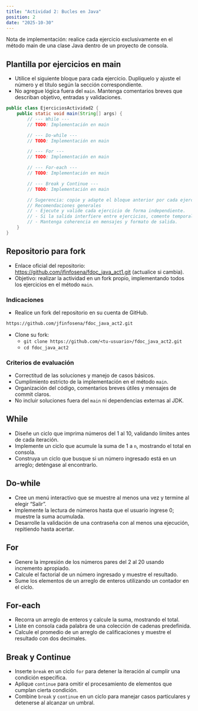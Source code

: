 ```yaml
---
title: "Actividad 2: Bucles en Java"
position: 2
date: "2025-10-30"
---
```


Nota de implementación: realice cada ejercicio exclusivamente en el método main de una clase Java dentro de un proyecto de consola.

## Plantilla por ejercicios en main

- Utilice el siguiente bloque para cada ejercicio. Duplíquelo y ajuste el número y el título según la sección correspondiente.
- No agregue lógica fuera del `main`. Mantenga comentarios breves que describan objetivo, entradas y validaciones.

```java
public class EjerciciosActividad2 {
    public static void main(String[] args) {
        // --- While ---       
        // TODO: Implementación en main

        // --- Do-while ---       
        // TODO: Implementación en main

        // --- For ---       
        // TODO: Implementación en main

        // --- For-each ---       
        // TODO: Implementación en main

        // --- Break y Continue ---       
        // TODO: Implementación en main

        // Sugerencia: copie y adapte el bloque anterior por cada ejercicio de las secciones de bucles.
        // Recomendaciones generales
        // - Ejecute y valide cada ejercicio de forma independiente.
        // - Si la salida interfiere entre ejercicios, comente temporalmente los anteriores.
        // - Mantenga coherencia en mensajes y formato de salida.
    }
}
```

## Repositorio para fork

- Enlace oficial del repositorio: https://github.com/jfinfosena/fdoc_java_act1.git (actualice si cambia).
- Objetivo: realizar la actividad en un fork propio, implementando todos los ejercicios en el método `main`.

### Indicaciones
- Realice un fork del repositorio en su cuenta de GitHub.
```bash
https://github.com/jfinfosena/fdoc_java_act2.git
```
- Clone su fork:
  - `git clone https://github.com/<tu-usuario>/fdoc_java_act2.git`
  - `cd fdoc_java_act2`

### Criterios de evaluación
- Correctitud de las soluciones y manejo de casos básicos.
- Cumplimiento estricto de la implementación en el método `main`.
- Organización del código, comentarios breves útiles y mensajes de commit claros.
- No incluir soluciones fuera del `main` ni dependencias externas al JDK.

## While
- Diseñe un ciclo que imprima números del 1 al 10, validando límites antes de cada iteración.
- Implemente un ciclo que acumule la suma de 1 a `n`, mostrando el total en consola.
- Construya un ciclo que busque si un número ingresado está en un arreglo; deténgase al encontrarlo.

## Do-while
- Cree un menú interactivo que se muestre al menos una vez y termine al elegir “Salir”.
- Implemente la lectura de números hasta que el usuario ingrese 0; muestre la suma acumulada.
- Desarrolle la validación de una contraseña con al menos una ejecución, repitiendo hasta acertar.

## For
- Genere la impresión de los números pares del 2 al 20 usando incremento apropiado.
- Calcule el factorial de un número ingresado y muestre el resultado.
- Sume los elementos de un arreglo de enteros utilizando un contador en el ciclo.

## For-each
- Recorra un arreglo de enteros y calcule la suma, mostrando el total.
- Liste en consola cada palabra de una colección de cadenas predefinida.
- Calcule el promedio de un arreglo de calificaciones y muestre el resultado con dos decimales.

## Break y Continue
- Inserte `break` en un ciclo `for` para detener la iteración al cumplir una condición específica.
- Aplique `continue` para omitir el procesamiento de elementos que cumplan cierta condición.
- Combine `break` y `continue` en un ciclo para manejar casos particulares y detenerse al alcanzar un umbral.
